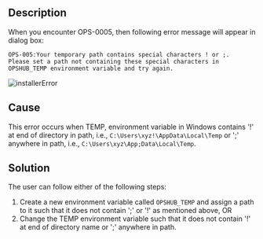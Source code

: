 ## Description
When you encounter OPS-0005, then following error message will appear in dialog box:

```
OPS-005:Your temporary path contains special characters ! or ;.
Please set a path not containing these special characters in OPSHUB_TEMP environment variable and try again.
```

<p align="center">

![installerError](../assets/installerError.png)

</p>

## Cause
This error occurs when TEMP, environment variable in Windows contains '!' at end of directory in path, i.e., `C:\Users\xyz!\AppData\Local\Temp` or ';' anywhere in path, i.e., `C:\Users\xyz\App;Data\Local\Temp`.

## Solution
The user can follow either of the following steps:
1. Create a new environment variable called `OPSHUB_TEMP` and assign a path to it such that it does not contain ';' or '!' as mentioned above, OR  
2. Change the TEMP environment variable such that it does not contain '!' at end of directory name or ';' anywhere in path.
